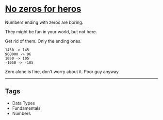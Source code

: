 # [No zeros for heros](https://www.codewars.com/kata/570a6a46455d08ff8d001002)

Numbers ending with zeros are boring.

They might be fun in your world, but not here.

Get rid of them. Only the ending ones.

    1450 -> 145
    960000 -> 96
    1050 -> 105
    -1050 -> -105

Zero alone is fine, don't worry about it. Poor guy anyway

---

## Tags

- Data Types
- Fundamentals
- Numbers

